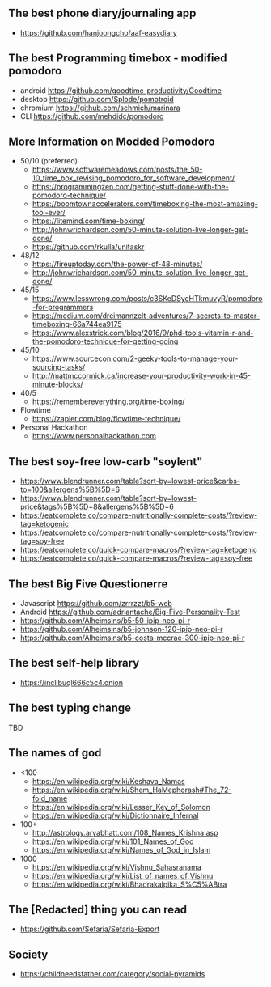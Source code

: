 ## The best phone diary/journaling app
- https://github.com/hanjoongcho/aaf-easydiary

## The best Programming timebox - modified pomodoro
- android https://github.com/goodtime-productivity/Goodtime
- desktop https://github.com/Splode/pomotroid
- chromium https://github.com/schmich/marinara
- CLI https://github.com/mehdidc/pomodoro

## More Information on Modded Pomodoro
- 50/10 (preferred)
  - https://www.softwaremeadows.com/posts/the_50-10_time_box_revising_pomodoro_for_software_development/
  - https://programmingzen.com/getting-stuff-done-with-the-pomodoro-technique/
  - https://boomtownaccelerators.com/timeboxing-the-most-amazing-tool-ever/
  - https://litemind.com/time-boxing/
  - http://johnwrichardson.com/50-minute-solution-live-longer-get-done/
  - https://github.com/rkulla/unitaskr
- 48/12
  - https://fireuptoday.com/the-power-of-48-minutes/
  - http://johnwrichardson.com/50-minute-solution-live-longer-get-done/
- 45/15
  - https://www.lesswrong.com/posts/c3SKeDSycHTkmuvyR/pomodoro-for-programmers
  - https://medium.com/dreimannzelt-adventures/7-secrets-to-master-timeboxing-66a744ea9175
  - https://www.alexstrick.com/blog/2016/9/phd-tools-vitamin-r-and-the-pomodoro-technique-for-getting-going
- 45/10
  - https://www.sourcecon.com/2-geeky-tools-to-manage-your-sourcing-tasks/
  - http://mattmccormick.ca/increase-your-productivity-work-in-45-minute-blocks/
- 40/5
  - https://remembereverything.org/time-boxing/
- Flowtime
  - https://zapier.com/blog/flowtime-technique/
- Personal Hackathon
  - https://www.personalhackathon.com

## The best soy-free low-carb "soylent"
- https://www.blendrunner.com/table?sort-by=lowest-price&carbs-to=100&allergens%5B%5D=6
- https://www.blendrunner.com/table?sort-by=lowest-price&tags%5B%5D=8&allergens%5B%5D=6
- https://eatcomplete.co/compare-nutritionally-complete-costs/?review-tag=ketogenic
- https://eatcomplete.co/compare-nutritionally-complete-costs/?review-tag=soy-free
- https://eatcomplete.co/quick-compare-macros/?review-tag=ketogenic
- https://eatcomplete.co/quick-compare-macros/?review-tag=soy-free

## The best Big Five Questionerre
- Javascript https://github.com/zrrrzzt/b5-web
- Android https://github.com/adriantache/Big-Five-Personality-Test
- https://github.com/Alheimsins/b5-50-ipip-neo-pi-r
- https://github.com/Alheimsins/b5-johnson-120-ipip-neo-pi-r
- https://github.com/Alheimsins/b5-costa-mccrae-300-ipip-neo-pi-r

## The best self-help library
- https://inclibuql666c5c4.onion

## The best typing change
TBD

## The names of god
- <100
  - https://en.wikipedia.org/wiki/Keshava_Namas
  - https://en.wikipedia.org/wiki/Shem_HaMephorash#The_72-fold_name
  - https://en.wikipedia.org/wiki/Lesser_Key_of_Solomon
  - https://en.wikipedia.org/wiki/Dictionnaire_Infernal
- 100+
  - http://astrology.aryabhatt.com/108_Names_Krishna.asp
  - https://en.wikipedia.org/wiki/101_Names_of_God
  - https://en.wikipedia.org/wiki/Names_of_God_in_Islam 
- 1000
  - https://en.wikipedia.org/wiki/Vishnu_Sahasranama
  - https://en.wikipedia.org/wiki/List_of_names_of_Vishnu
  - https://en.wikipedia.org/wiki/Bhadrakalpika_S%C5%ABtra

## The \[Redacted\] thing you can read
- https://github.com/Sefaria/Sefaria-Export

## Society
- https://childneedsfather.com/category/social-pyramids

